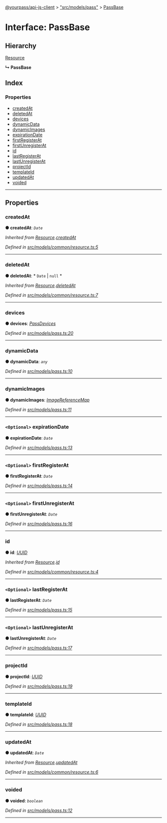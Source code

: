 [@yourpass/api-js-client](../README.md) > ["src/models/pass"](../modules/_src_models_pass_.md) > [PassBase](../interfaces/_src_models_pass_.passbase.md)

# Interface: PassBase

## Hierarchy

 [Resource](_src_models_common_resource_.resource.md)

**↳ PassBase**

## Index

### Properties

* [createdAt](_src_models_pass_.passbase.md#createdat)
* [deletedAt](_src_models_pass_.passbase.md#deletedat)
* [devices](_src_models_pass_.passbase.md#devices)
* [dynamicData](_src_models_pass_.passbase.md#dynamicdata)
* [dynamicImages](_src_models_pass_.passbase.md#dynamicimages)
* [expirationDate](_src_models_pass_.passbase.md#expirationdate)
* [firstRegisterAt](_src_models_pass_.passbase.md#firstregisterat)
* [firstUnregisterAt](_src_models_pass_.passbase.md#firstunregisterat)
* [id](_src_models_pass_.passbase.md#id)
* [lastRegisterAt](_src_models_pass_.passbase.md#lastregisterat)
* [lastUnregisterAt](_src_models_pass_.passbase.md#lastunregisterat)
* [projectId](_src_models_pass_.passbase.md#projectid)
* [templateId](_src_models_pass_.passbase.md#templateid)
* [updatedAt](_src_models_pass_.passbase.md#updatedat)
* [voided](_src_models_pass_.passbase.md#voided)

---

## Properties

<a id="createdat"></a>

###  createdAt

**● createdAt**: *`Date`*

*Inherited from [Resource](_src_models_common_resource_.resource.md).[createdAt](_src_models_common_resource_.resource.md#createdat)*

*Defined in [src/models/common/resource.ts:5](https://github.com/yourpass/yourpass-api-js-client/blob/2b1e25c/src/models/common/resource.ts#L5)*

___
<a id="deletedat"></a>

###  deletedAt

**● deletedAt**: * `Date` &#124; `null`
*

*Inherited from [Resource](_src_models_common_resource_.resource.md).[deletedAt](_src_models_common_resource_.resource.md#deletedat)*

*Defined in [src/models/common/resource.ts:7](https://github.com/yourpass/yourpass-api-js-client/blob/2b1e25c/src/models/common/resource.ts#L7)*

___
<a id="devices"></a>

###  devices

**● devices**: *[PassDevices](_src_models_pass_.passdevices.md)*

*Defined in [src/models/pass.ts:20](https://github.com/yourpass/yourpass-api-js-client/blob/2b1e25c/src/models/pass.ts#L20)*

___
<a id="dynamicdata"></a>

###  dynamicData

**● dynamicData**: *`any`*

*Defined in [src/models/pass.ts:10](https://github.com/yourpass/yourpass-api-js-client/blob/2b1e25c/src/models/pass.ts#L10)*

___
<a id="dynamicimages"></a>

###  dynamicImages

**● dynamicImages**: *[ImageReferenceMap](_src_models_image_.imagereferencemap.md)*

*Defined in [src/models/pass.ts:11](https://github.com/yourpass/yourpass-api-js-client/blob/2b1e25c/src/models/pass.ts#L11)*

___
<a id="expirationdate"></a>

### `<Optional>` expirationDate

**● expirationDate**: *`Date`*

*Defined in [src/models/pass.ts:13](https://github.com/yourpass/yourpass-api-js-client/blob/2b1e25c/src/models/pass.ts#L13)*

___
<a id="firstregisterat"></a>

### `<Optional>` firstRegisterAt

**● firstRegisterAt**: *`Date`*

*Defined in [src/models/pass.ts:14](https://github.com/yourpass/yourpass-api-js-client/blob/2b1e25c/src/models/pass.ts#L14)*

___
<a id="firstunregisterat"></a>

### `<Optional>` firstUnregisterAt

**● firstUnregisterAt**: *`Date`*

*Defined in [src/models/pass.ts:16](https://github.com/yourpass/yourpass-api-js-client/blob/2b1e25c/src/models/pass.ts#L16)*

___
<a id="id"></a>

###  id

**● id**: *[UUID](../modules/_src_models_common_uuid_.md#uuid)*

*Inherited from [Resource](_src_models_common_resource_.resource.md).[id](_src_models_common_resource_.resource.md#id)*

*Defined in [src/models/common/resource.ts:4](https://github.com/yourpass/yourpass-api-js-client/blob/2b1e25c/src/models/common/resource.ts#L4)*

___
<a id="lastregisterat"></a>

### `<Optional>` lastRegisterAt

**● lastRegisterAt**: *`Date`*

*Defined in [src/models/pass.ts:15](https://github.com/yourpass/yourpass-api-js-client/blob/2b1e25c/src/models/pass.ts#L15)*

___
<a id="lastunregisterat"></a>

### `<Optional>` lastUnregisterAt

**● lastUnregisterAt**: *`Date`*

*Defined in [src/models/pass.ts:17](https://github.com/yourpass/yourpass-api-js-client/blob/2b1e25c/src/models/pass.ts#L17)*

___
<a id="projectid"></a>

###  projectId

**● projectId**: *[UUID](../modules/_src_models_common_uuid_.md#uuid)*

*Defined in [src/models/pass.ts:19](https://github.com/yourpass/yourpass-api-js-client/blob/2b1e25c/src/models/pass.ts#L19)*

___
<a id="templateid"></a>

###  templateId

**● templateId**: *[UUID](../modules/_src_models_common_uuid_.md#uuid)*

*Defined in [src/models/pass.ts:18](https://github.com/yourpass/yourpass-api-js-client/blob/2b1e25c/src/models/pass.ts#L18)*

___
<a id="updatedat"></a>

###  updatedAt

**● updatedAt**: *`Date`*

*Inherited from [Resource](_src_models_common_resource_.resource.md).[updatedAt](_src_models_common_resource_.resource.md#updatedat)*

*Defined in [src/models/common/resource.ts:6](https://github.com/yourpass/yourpass-api-js-client/blob/2b1e25c/src/models/common/resource.ts#L6)*

___
<a id="voided"></a>

###  voided

**● voided**: *`boolean`*

*Defined in [src/models/pass.ts:12](https://github.com/yourpass/yourpass-api-js-client/blob/2b1e25c/src/models/pass.ts#L12)*

___

